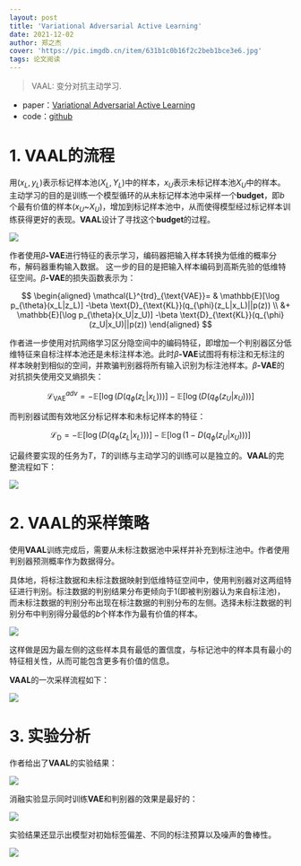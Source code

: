 ```yaml
---
layout: post
title: 'Variational Adversarial Active Learning'
date: 2021-12-02
author: 郑之杰
cover: 'https://pic.imgdb.cn/item/631b1c0b16f2c2beb1bce3e6.jpg'
tags: 论文阅读
---
```


> VAAL: 变分对抗主动学习.

- paper：[Variational Adversarial Active Learning](https://arxiv.org/abs/1904.00370)
- code：[github](https://github.com/sinhasam/vaal)

# 1. VAAL的流程

用$(x_L,y_L)$表示标记样本池$(X_L,Y_L)$中的样本，$x_U$表示未标记样本池$X_U$中的样本。主动学习的目的是训练一个模型循环的从未标记样本池中采样一个**budget**，即$b$个最有价值的样本($x_U$~$X_U$)，增加到标记样本池中，从而使得模型经过标记样本训练获得更好的表现。**VAAL**设计了寻找这个**budget**的过程。

![](https://pic.imgdb.cn/item/61a71dac2ab3f51d91a58f81.jpg)


作者使用$\beta$**-VAE**进行特征的表示学习，编码器把输入样本转换为低维的概率分布，解码器重构输入数据。
这一步的目的是把输入样本编码到高斯先验的低维特征空间。$\beta$**-VAE**的损失函数表示为：

$$ \begin{aligned} \mathcal{L}^{trd}_{\text{VAE}}= & \mathbb{E}[\log p_{\theta}(x_L|z_L)] -\beta \text{D}_{\text{KL}}(q_{\phi}(z_L|x_L)||p(z)) \\ &+ \mathbb{E}[\log p_{\theta}(x_U|z_U)] -\beta \text{D}_{\text{KL}}(q_{\phi}(z_U|x_U)||p(z)) \end{aligned} $$

作者进一步使用对抗网络学习区分隐空间中的编码特征，即增加一个判别器区分低维特征来自标注样本池还是未标注样本池。此时$\beta$**-VAE**试图将有标注和无标注的样本映射到相似的空间，并欺骗判别器将所有输入识别为标注池样本。$\beta$**-VAE**的对抗损失使用交叉熵损失：

$$ \mathcal{L}^{adv}_{\text{VAE}} = -\mathbb{E}[\log (D(q_{\phi}(z_L|x_L)))]-\mathbb{E}[\log (D(q_{\phi}(z_U|x_U)))] $$

而判别器试图有效地区分标记样本和未标记样本的特征：

$$ \mathcal{L}_{\text{D}} = -\mathbb{E}[\log (D(q_{\phi}(z_L|x_L)))]-\mathbb{E}[\log (1-D(q_{\phi}(z_U|x_U)))] $$

记最终要实现的任务为$T$，$T$的训练与主动学习的训练可以是独立的。**VAAL**的完整流程如下：

![](https://pic.imgdb.cn/item/631b1bca16f2c2beb1bca06d.jpg)

# 2. VAAL的采样策略
使用**VAAL**训练完成后，需要从未标注数据池中采样并补充到标注池中。作者使用判别器预测概率作为数据得分。

具体地，将标注数据和未标注数据映射到低维特征空间中，使用判别器对这两组特征进行判别。标注数据的判别结果分布更倾向于$1$(即被判别器认为来自标注池)，而未标注数据的判别分布出现在标注数据的判别分布的左侧。选择未标注数据的判别分布中判别得分最低的$b$个样本作为最有价值的样本。

![](https://pic.imgdb.cn/item/61a71eaf2ab3f51d91a607bf.jpg)

这样做是因为最左侧的这些样本具有最低的置信度，与标记池中的样本具有最小的特征相关性，从而可能包含更多有价值的信息。

**VAAL**的一次采样流程如下：

![](https://pic.imgdb.cn/item/631b1be916f2c2beb1bcbf1a.jpg)

# 3. 实验分析

作者给出了**VAAL**的实验结果：

![](https://pic.imgdb.cn/item/63199fa716f2c2beb11bc848.jpg)

消融实验显示同时训练**VAE**和判别器的效果是最好的：

![](https://pic.imgdb.cn/item/631a8b6116f2c2beb11339b4.jpg)

实验结果还显示出模型对初始标签偏差、不同的标注预算以及噪声的鲁棒性。

![](https://pic.imgdb.cn/item/631a8b6e16f2c2beb11347e6.jpg)